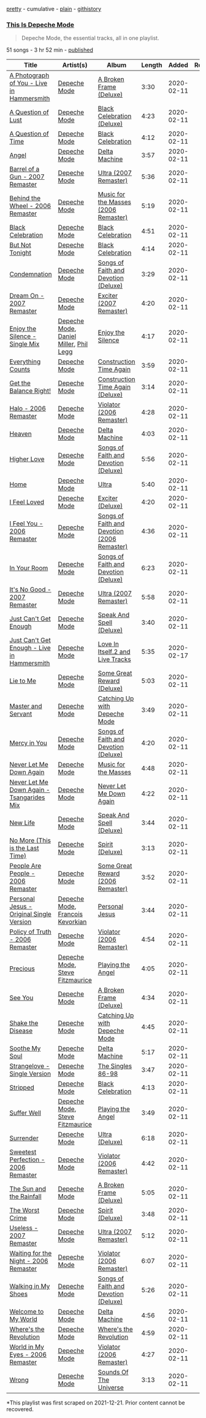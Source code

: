 [pretty](/playlists/pretty/37i9dQZF1DX3BSwupE5hR7.md) - cumulative - [plain](/playlists/plain/37i9dQZF1DX3BSwupE5hR7) - [githistory](https://github.githistory.xyz/mackorone/spotify-playlist-archive/blob/main/playlists/plain/37i9dQZF1DX3BSwupE5hR7)

### [This Is Depeche Mode](https://open.spotify.com/playlist/37i9dQZF1DX3BSwupE5hR7)

> Depeche Mode, the essential tracks, all in one playlist.

51 songs - 3 hr 52 min - [published](https://open.spotify.com/playlist/3AH57WOYf9xZXjsQCeHArK)

| Title | Artist(s) | Album | Length | Added | Removed |
|---|---|---|---|---|---|
| [A Photograph of You \- Live in Hammersmith](https://open.spotify.com/track/5aXqzMfL8bNGgLk9RhE7ux) | [Depeche Mode](https://open.spotify.com/artist/762310PdDnwsDxAQxzQkfX) | [A Broken Frame \(Deluxe\)](https://open.spotify.com/album/570tDDsJUBimO3v70LJWFw) | 3:30 | 2020-02-11 |  |
| [A Question of Lust](https://open.spotify.com/track/6viN52P1LEyGybKRIYljCo) | [Depeche Mode](https://open.spotify.com/artist/762310PdDnwsDxAQxzQkfX) | [Black Celebration \(Deluxe\)](https://open.spotify.com/album/7eCwILaymP6xMJVEOOtVcu) | 4:23 | 2020-02-11 |  |
| [A Question of Time](https://open.spotify.com/track/7kSAaTFnsEPCSDzfl5XB5L) | [Depeche Mode](https://open.spotify.com/artist/762310PdDnwsDxAQxzQkfX) | [Black Celebration](https://open.spotify.com/album/0JSOfVzxVTpyvxzXggc8rG) | 4:12 | 2020-02-11 |  |
| [Angel](https://open.spotify.com/track/24nDMmzJlHcDfF8iSXWFnA) | [Depeche Mode](https://open.spotify.com/artist/762310PdDnwsDxAQxzQkfX) | [Delta Machine](https://open.spotify.com/album/1kpZUS7tLWK0hMWNCKP9La) | 3:57 | 2020-02-11 |  |
| [Barrel of a Gun \- 2007 Remaster](https://open.spotify.com/track/5COH2h5ncTVFfAUhBM2J7k) | [Depeche Mode](https://open.spotify.com/artist/762310PdDnwsDxAQxzQkfX) | [Ultra \(2007 Remaster\)](https://open.spotify.com/album/76IekQtcx365yrHC6kfqAl) | 5:36 | 2020-02-11 |  |
| [Behind the Wheel \- 2006 Remaster](https://open.spotify.com/track/2TPHQViCGVL2svjhqVDHOr) | [Depeche Mode](https://open.spotify.com/artist/762310PdDnwsDxAQxzQkfX) | [Music for the Masses \(2006 Remaster\)](https://open.spotify.com/album/4tPRXghD4ago6NYyyfrtES) | 5:19 | 2020-02-11 |  |
| [Black Celebration](https://open.spotify.com/track/2mW2jTui4J1kCujDrhKioG) | [Depeche Mode](https://open.spotify.com/artist/762310PdDnwsDxAQxzQkfX) | [Black Celebration](https://open.spotify.com/album/0JSOfVzxVTpyvxzXggc8rG) | 4:51 | 2020-02-11 |  |
| [But Not Tonight](https://open.spotify.com/track/27Z1opuTMIEItuX9Gc0MBu) | [Depeche Mode](https://open.spotify.com/artist/762310PdDnwsDxAQxzQkfX) | [Black Celebration](https://open.spotify.com/album/0JSOfVzxVTpyvxzXggc8rG) | 4:14 | 2020-02-11 |  |
| [Condemnation](https://open.spotify.com/track/3qj2xGVJ7Sr4ISDPP5WVXy) | [Depeche Mode](https://open.spotify.com/artist/762310PdDnwsDxAQxzQkfX) | [Songs of Faith and Devotion \(Deluxe\)](https://open.spotify.com/album/6x7S6u9Cx2S0JD48nPsavE) | 3:29 | 2020-02-11 |  |
| [Dream On \- 2007 Remaster](https://open.spotify.com/track/17ZX2lirfQGxbPLcn25sf7) | [Depeche Mode](https://open.spotify.com/artist/762310PdDnwsDxAQxzQkfX) | [Exciter \(2007 Remaster\)](https://open.spotify.com/album/5xLWMLXJBEnmw5SEpvjpTp) | 4:20 | 2020-02-11 |  |
| [Enjoy the Silence \- Single Mix](https://open.spotify.com/track/1YwNlWLf8auhazSQUDQLFU) | [Depeche Mode](https://open.spotify.com/artist/762310PdDnwsDxAQxzQkfX), [Daniel Miller](https://open.spotify.com/artist/4zvLVP1siaenGVnUBDo2nt), [Phil Legg](https://open.spotify.com/artist/7CXlqxbfckEDH2hQMjrGyZ) | [Enjoy the Silence](https://open.spotify.com/album/13OoJ5Y23cdo8CDAiQwznb) | 4:17 | 2020-02-11 |  |
| [Everything Counts](https://open.spotify.com/track/3HbA5x1laxQ2y3dvfFD22R) | [Depeche Mode](https://open.spotify.com/artist/762310PdDnwsDxAQxzQkfX) | [Construction Time Again](https://open.spotify.com/album/2F4cSP5f39vkdTUa0owfK1) | 3:59 | 2020-02-11 |  |
| [Get the Balance Right!](https://open.spotify.com/track/0wORXH5RaIXOxKnyltuF9e) | [Depeche Mode](https://open.spotify.com/artist/762310PdDnwsDxAQxzQkfX) | [Construction Time Again \(Deluxe\)](https://open.spotify.com/album/32QIAykZFP3GI8Q5QqoNCD) | 3:14 | 2020-02-11 |  |
| [Halo \- 2006 Remaster](https://open.spotify.com/track/2XVGfOXvRWy5QP2xPGXvZj) | [Depeche Mode](https://open.spotify.com/artist/762310PdDnwsDxAQxzQkfX) | [Violator \(2006 Remaster\)](https://open.spotify.com/album/5g3Yi15plTSMaq6tYiuw8p) | 4:28 | 2020-02-11 |  |
| [Heaven](https://open.spotify.com/track/1bgVQ6LgCqGR3FhsOcM5Jx) | [Depeche Mode](https://open.spotify.com/artist/762310PdDnwsDxAQxzQkfX) | [Delta Machine](https://open.spotify.com/album/1kpZUS7tLWK0hMWNCKP9La) | 4:03 | 2020-02-11 |  |
| [Higher Love](https://open.spotify.com/track/2MEgNX56NePhc8o9jxmUXm) | [Depeche Mode](https://open.spotify.com/artist/762310PdDnwsDxAQxzQkfX) | [Songs of Faith and Devotion \(Deluxe\)](https://open.spotify.com/album/6x7S6u9Cx2S0JD48nPsavE) | 5:56 | 2020-02-11 |  |
| [Home](https://open.spotify.com/track/7rluPCj028stDP14fVf8ef) | [Depeche Mode](https://open.spotify.com/artist/762310PdDnwsDxAQxzQkfX) | [Ultra](https://open.spotify.com/album/7cmj0LC7Fob1p2BxsMYYAa) | 5:40 | 2020-02-11 |  |
| [I Feel Loved](https://open.spotify.com/track/2ZXp4sf9j6MSXqUnkANb8l) | [Depeche Mode](https://open.spotify.com/artist/762310PdDnwsDxAQxzQkfX) | [Exciter \(Deluxe\)](https://open.spotify.com/album/3mHVSPCgGuVlK3pDqbtso9) | 4:20 | 2020-02-11 |  |
| [I Feel You \- 2006 Remaster](https://open.spotify.com/track/1Ob57NqUydp5cC3FCNV4Gy) | [Depeche Mode](https://open.spotify.com/artist/762310PdDnwsDxAQxzQkfX) | [Songs of Faith and Devotion \(2006 Remaster\)](https://open.spotify.com/album/1nHX4rMCk0NIBSplCjioCb) | 4:36 | 2020-02-11 |  |
| [In Your Room](https://open.spotify.com/track/60hzrNGckC5cho1JkmyVm4) | [Depeche Mode](https://open.spotify.com/artist/762310PdDnwsDxAQxzQkfX) | [Songs of Faith and Devotion \(Deluxe\)](https://open.spotify.com/album/6x7S6u9Cx2S0JD48nPsavE) | 6:23 | 2020-02-11 |  |
| [It's No Good \- 2007 Remaster](https://open.spotify.com/track/04ARYAWkGZZhDbHqgvnYGf) | [Depeche Mode](https://open.spotify.com/artist/762310PdDnwsDxAQxzQkfX) | [Ultra \(2007 Remaster\)](https://open.spotify.com/album/76IekQtcx365yrHC6kfqAl) | 5:58 | 2020-02-11 |  |
| [Just Can't Get Enough](https://open.spotify.com/track/0qi4b1l0eT3jpzeNHeFXDT) | [Depeche Mode](https://open.spotify.com/artist/762310PdDnwsDxAQxzQkfX) | [Speak And Spell \(Deluxe\)](https://open.spotify.com/album/0Zp2eVzR9FW6lKX05lRpcu) | 3:40 | 2020-02-11 |  |
| [Just Can't Get Enough \- Live in Hammersmith](https://open.spotify.com/track/5LAdBsIfjzAsusjc6WSLmH) | [Depeche Mode](https://open.spotify.com/artist/762310PdDnwsDxAQxzQkfX) | [Love In Itself.2 and Live Tracks](https://open.spotify.com/album/2ETuIwkPPqtr9NJo6GatJB) | 5:35 | 2020-02-17 |  |
| [Lie to Me](https://open.spotify.com/track/20fnqkgKNOzxDobwqSAMWa) | [Depeche Mode](https://open.spotify.com/artist/762310PdDnwsDxAQxzQkfX) | [Some Great Reward \(Deluxe\)](https://open.spotify.com/album/5wfikaEZXnQTXWBZ5osw9A) | 5:03 | 2020-02-11 |  |
| [Master and Servant](https://open.spotify.com/track/4Db6PxFIiK1a6nCEJABTHk) | [Depeche Mode](https://open.spotify.com/artist/762310PdDnwsDxAQxzQkfX) | [Catching Up with Depeche Mode](https://open.spotify.com/album/1fuXkfdOh71JbMvOLIXpX9) | 3:49 | 2020-02-11 |  |
| [Mercy in You](https://open.spotify.com/track/637PXsKq2k2BTugVRA20ZV) | [Depeche Mode](https://open.spotify.com/artist/762310PdDnwsDxAQxzQkfX) | [Songs of Faith and Devotion \(Deluxe\)](https://open.spotify.com/album/6x7S6u9Cx2S0JD48nPsavE) | 4:20 | 2020-02-11 |  |
| [Never Let Me Down Again](https://open.spotify.com/track/0ooy3NjwsJreceWYCxlfQt) | [Depeche Mode](https://open.spotify.com/artist/762310PdDnwsDxAQxzQkfX) | [Music for the Masses](https://open.spotify.com/album/5Yyx661Ksxl2pmRUuGLzw3) | 4:48 | 2020-02-11 |  |
| [Never Let Me Down Again \- Tsangarides Mix](https://open.spotify.com/track/4pLWKQTxzR0kFoDeDAJvVk) | [Depeche Mode](https://open.spotify.com/artist/762310PdDnwsDxAQxzQkfX) | [Never Let Me Down Again](https://open.spotify.com/album/5j9NrtMAfGuEc7dqz59tU1) | 4:22 | 2020-02-11 |  |
| [New Life](https://open.spotify.com/track/5yAcJtUiOFTdvePkHb4hs8) | [Depeche Mode](https://open.spotify.com/artist/762310PdDnwsDxAQxzQkfX) | [Speak And Spell \(Deluxe\)](https://open.spotify.com/album/0Zp2eVzR9FW6lKX05lRpcu) | 3:44 | 2020-02-11 |  |
| [No More \(This is the Last Time\)](https://open.spotify.com/track/51kMGkSeigH0yWP1jYihKp) | [Depeche Mode](https://open.spotify.com/artist/762310PdDnwsDxAQxzQkfX) | [Spirit \(Deluxe\)](https://open.spotify.com/album/4WkYJeMlLaNN1x5klAgeJu) | 3:13 | 2020-02-11 |  |
| [People Are People \- 2006 Remaster](https://open.spotify.com/track/3GREm6zSHwKZsJxl0hqbAQ) | [Depeche Mode](https://open.spotify.com/artist/762310PdDnwsDxAQxzQkfX) | [Some Great Reward \(2006 Remaster\)](https://open.spotify.com/album/7DbpWj9i5uZ1UggeGRo1LZ) | 3:52 | 2020-02-11 |  |
| [Personal Jesus \- Original Single Version](https://open.spotify.com/track/1xShPgQbOUa98avWJQFDBY) | [Depeche Mode](https://open.spotify.com/artist/762310PdDnwsDxAQxzQkfX), [Francois Kevorkian](https://open.spotify.com/artist/30ZqCPhfRzzWcgIbXrbHnU) | [Personal Jesus](https://open.spotify.com/album/2nsxERlQsbUOWBwaz8HCj8) | 3:44 | 2020-02-11 |  |
| [Policy of Truth \- 2006 Remaster](https://open.spotify.com/track/0C6EIiQu8CS4eYtOCMEiAd) | [Depeche Mode](https://open.spotify.com/artist/762310PdDnwsDxAQxzQkfX) | [Violator \(2006 Remaster\)](https://open.spotify.com/album/5g3Yi15plTSMaq6tYiuw8p) | 4:54 | 2020-02-11 |  |
| [Precious](https://open.spotify.com/track/3c4bJL7mARZvd387847GsC) | [Depeche Mode](https://open.spotify.com/artist/762310PdDnwsDxAQxzQkfX), [Steve Fitzmaurice](https://open.spotify.com/artist/5jeYVkZ5F8orMysIIFNtOY) | [Playing the Angel](https://open.spotify.com/album/0oHWHIlUObaSopO9wOhvfz) | 4:05 | 2020-02-11 |  |
| [See You](https://open.spotify.com/track/1Js5V2orgZIw6S4ZdxHLIc) | [Depeche Mode](https://open.spotify.com/artist/762310PdDnwsDxAQxzQkfX) | [A Broken Frame \(Deluxe\)](https://open.spotify.com/album/570tDDsJUBimO3v70LJWFw) | 4:34 | 2020-02-11 |  |
| [Shake the Disease](https://open.spotify.com/track/7L2iZa0yNoW8DSwCs2OAw3) | [Depeche Mode](https://open.spotify.com/artist/762310PdDnwsDxAQxzQkfX) | [Catching Up with Depeche Mode](https://open.spotify.com/album/1fuXkfdOh71JbMvOLIXpX9) | 4:45 | 2020-02-11 |  |
| [Soothe My Soul](https://open.spotify.com/track/2AxI7waLrZSY9KkL3D2huk) | [Depeche Mode](https://open.spotify.com/artist/762310PdDnwsDxAQxzQkfX) | [Delta Machine](https://open.spotify.com/album/1kpZUS7tLWK0hMWNCKP9La) | 5:17 | 2020-02-11 |  |
| [Strangelove \- Single Version](https://open.spotify.com/track/6MHOg9xiYC2gj8zcASaLUo) | [Depeche Mode](https://open.spotify.com/artist/762310PdDnwsDxAQxzQkfX) | [The Singles 86\-98](https://open.spotify.com/album/1RC1I4Sf6tfnyMVoRJxDo3) | 3:47 | 2020-02-11 |  |
| [Stripped](https://open.spotify.com/track/20BDMQu40KIUxUeFusq6eq) | [Depeche Mode](https://open.spotify.com/artist/762310PdDnwsDxAQxzQkfX) | [Black Celebration](https://open.spotify.com/album/0JSOfVzxVTpyvxzXggc8rG) | 4:13 | 2020-02-11 |  |
| [Suffer Well](https://open.spotify.com/track/6iPsEeDb7L9oFaWKPleAgT) | [Depeche Mode](https://open.spotify.com/artist/762310PdDnwsDxAQxzQkfX), [Steve Fitzmaurice](https://open.spotify.com/artist/5jeYVkZ5F8orMysIIFNtOY) | [Playing the Angel](https://open.spotify.com/album/0oHWHIlUObaSopO9wOhvfz) | 3:49 | 2020-02-11 |  |
| [Surrender](https://open.spotify.com/track/2BtBDMNK0CDEuLUxfqpJQA) | [Depeche Mode](https://open.spotify.com/artist/762310PdDnwsDxAQxzQkfX) | [Ultra \(Deluxe\)](https://open.spotify.com/album/0OWIVcNE4aItrlRvMUVueO) | 6:18 | 2020-02-11 |  |
| [Sweetest Perfection \- 2006 Remaster](https://open.spotify.com/track/2YGFDRqaOnejsnTkKe4VKE) | [Depeche Mode](https://open.spotify.com/artist/762310PdDnwsDxAQxzQkfX) | [Violator \(2006 Remaster\)](https://open.spotify.com/album/5g3Yi15plTSMaq6tYiuw8p) | 4:42 | 2020-02-11 |  |
| [The Sun and the Rainfall](https://open.spotify.com/track/51l9zWRbE8XVk14CiOCo0R) | [Depeche Mode](https://open.spotify.com/artist/762310PdDnwsDxAQxzQkfX) | [A Broken Frame \(Deluxe\)](https://open.spotify.com/album/570tDDsJUBimO3v70LJWFw) | 5:05 | 2020-02-11 |  |
| [The Worst Crime](https://open.spotify.com/track/615tCjQCd9kVLEEu8A7Aj7) | [Depeche Mode](https://open.spotify.com/artist/762310PdDnwsDxAQxzQkfX) | [Spirit \(Deluxe\)](https://open.spotify.com/album/4WkYJeMlLaNN1x5klAgeJu) | 3:48 | 2020-02-11 |  |
| [Useless \- 2007 Remaster](https://open.spotify.com/track/1BjWRLxcpNwVnjYWzhOTIF) | [Depeche Mode](https://open.spotify.com/artist/762310PdDnwsDxAQxzQkfX) | [Ultra \(2007 Remaster\)](https://open.spotify.com/album/76IekQtcx365yrHC6kfqAl) | 5:12 | 2020-02-11 |  |
| [Waiting for the Night \- 2006 Remaster](https://open.spotify.com/track/6KZaXNcnsHYWLT9b2Rdy6H) | [Depeche Mode](https://open.spotify.com/artist/762310PdDnwsDxAQxzQkfX) | [Violator \(2006 Remaster\)](https://open.spotify.com/album/5g3Yi15plTSMaq6tYiuw8p) | 6:07 | 2020-02-11 |  |
| [Walking in My Shoes](https://open.spotify.com/track/2Y7ndoyiIm0IaFJa13gV3H) | [Depeche Mode](https://open.spotify.com/artist/762310PdDnwsDxAQxzQkfX) | [Songs of Faith and Devotion \(Deluxe\)](https://open.spotify.com/album/6x7S6u9Cx2S0JD48nPsavE) | 5:26 | 2020-02-11 |  |
| [Welcome to My World](https://open.spotify.com/track/4CARtDIJS87fOmWb1RxLKK) | [Depeche Mode](https://open.spotify.com/artist/762310PdDnwsDxAQxzQkfX) | [Delta Machine](https://open.spotify.com/album/1kpZUS7tLWK0hMWNCKP9La) | 4:56 | 2020-02-11 |  |
| [Where's the Revolution](https://open.spotify.com/track/4O8N6XcprtzDmPJZ44sCKF) | [Depeche Mode](https://open.spotify.com/artist/762310PdDnwsDxAQxzQkfX) | [Where's the Revolution](https://open.spotify.com/album/4ys2qTV4GB2kvDlxPRbtVw) | 4:59 | 2020-02-11 |  |
| [World in My Eyes \- 2006 Remaster](https://open.spotify.com/track/70B5oP5ng1QYClkJ9CeWly) | [Depeche Mode](https://open.spotify.com/artist/762310PdDnwsDxAQxzQkfX) | [Violator \(2006 Remaster\)](https://open.spotify.com/album/5g3Yi15plTSMaq6tYiuw8p) | 4:27 | 2020-02-11 |  |
| [Wrong](https://open.spotify.com/track/3Y8pg3FF5FivDAboCKnGOP) | [Depeche Mode](https://open.spotify.com/artist/762310PdDnwsDxAQxzQkfX) | [Sounds Of The Universe](https://open.spotify.com/album/2hNLDFRdi1Yz3Qj9kg0QAd) | 3:13 | 2020-02-11 |  |

\*This playlist was first scraped on 2021-12-21. Prior content cannot be recovered.
